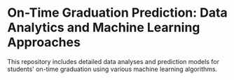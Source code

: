 # On-Time Graduation Prediction: Data Analytics and Machine Learning Approaches
This repository includes detailed data analyses and prediction models for students' on-time graduation using various machine learning algorithms.
